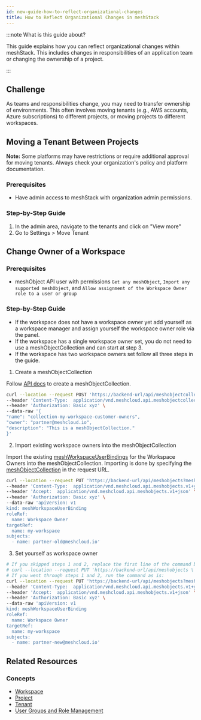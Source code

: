 ```yaml
---
id: new-guide-how-to-reflect-organizational-changes
title: How to Reflect Organizational Changes in meshStack
---
```


:::note What is this guide about?

This guide explains how you can reflect organizational changes within meshStack. This includes changes in responsibilities of an application team or changing the ownership of a project. 

:::

## Challenge

As teams and responsibilities change, you may need to transfer ownership of environments. This often involves moving tenants (e.g., AWS accounts, Azure subscriptions) to different projects, or moving projects to different workspaces.

## Moving a Tenant Between Projects

**Note:** Some platforms may have restrictions or require additional approval for moving tenants. Always check your organization's policy and platform documentation.

### Prerequisites

- Have admin access to meshStack with organization admin permissions.

### Step-by-Step Guide

1. In the admin area, navigate to the tenants and click on "View more"
2. Go to Settings > Move Tenant

## Change Owner of a Workspace

### Prerequisites

- meshObject API user with permissions `Get any meshObject`, `Import any supported meshObject`, and `Allow assignment of the Workspace Owner role to a user or group`

### Step-by-Step Guide

- If the workspace does not have a workspace owner yet add yourself as a workspace manager and assign yourself the workspace owner role via the panel.
- If the workspace has a single workspace owner set, you do not need to use a meshObjectCollection and can start at step 3.
- If the workspace has two workspace owners set follow all three steps in the guide.

1. Create a meshObjectCollection

Follow [API docs](pathname:///api/#mesh_object_collection_create) to create a meshObjectCollection.

```sh
curl --location --request POST 'https://backend-url/api/meshobjectcollections' \
--header 'Content-Type:  application/vnd.meshcloud.api.meshobjectcollection.v1+json;charset=UTF-8' \
--header 'Authorization: Basic xyz' \
--data-raw '{
"name": "collection-my-workspace-customer-owners",
"owner": "partner@meshcloud.io",
"description": "This is a meshObjectCollection."
}'
```

2. Import existing workspace owners into the meshObjectCollection

Import the existing [meshWorkspaceUserBindings](pathname:///api/index.html#_meshworkspaceuserbinding) for the Workspace Owners into the meshObjectCollection.
Importing is done by specifying the [meshObjectCollection](pathname:///api/index.html#mesh_object_declarative_import) in the request URL.

```sh
curl --location --request PUT 'https://backend-url/api/meshobjects?meshObjectCollection=collection-my-workspace-customer-owners&owner=partner@meshcloud.io' \
--header 'Content-Type:  application/vnd.meshcloud.api.meshobjects.v1+yaml;charset=UTF-8' \
--header 'Accept:  application/vnd.meshcloud.api.meshobjects.v1+json' \
--header 'Authorization: Basic xyz' \
--data-raw 'apiVersion: v1
kind: meshWorkspaceUserBinding
roleRef:
  name: Workspace Owner
targetRef:
  name: my-workspace
subjects:
  - name: partner-old@meshcloud.io'
```

3. Set yourself as workspace owner

```sh
# If you skipped steps 1 and 2, replace the first line of the command below with:
# curl --location --request PUT 'https://backend-url/api/meshobjects \
# If you went through steps 1 and 2, run the command as is:
curl --location --request PUT 'https://backend-url/api/meshobjects?meshObjectCollection=collection-my-workspace-customer-owners&owner=partner@meshcloud.io' \
--header 'Content-Type:  application/vnd.meshcloud.api.meshobjects.v1+yaml;charset=UTF-8' \
--header 'Accept:  application/vnd.meshcloud.api.meshobjects.v1+json' \
--header 'Authorization: Basic xyz' \
--data-raw 'apiVersion: v1
kind: meshWorkspaceUserBinding
roleRef:
  name: Workspace Owner
targetRef:
  name: my-workspace
subjects:
  - name: partner-new@meshcloud.io'
```

## Related Resources

### Concepts
- [Workspace](/docs/new-concept-workspace)
- [Project](/docs/new-concept-project)
- [Tenant](/docs/new-concept-tenant)
- [User Groups and Role Management](/docs/new-concept-users-and-groups)
